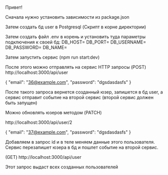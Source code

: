 Привет!

Сначала нужно установить зависимости из package.json

Затем создать бд user в Postgresql (Скрипт в корне директории)

Затем создать файл .env в корень и установить туда параметры подключения к своей бд:
DB_HOST=
DB_PORT=
DB_USERNAME=
DB_PASSWORD=
DB_NAME=

Затем запустить сервис (npm run start:dev)

После этого можно отправлять на сервис HTTP запросы
(POST)
http://localhost:3000/api/user

{ "email": "36@example.com",
"password": "dgsdasdasfs"
}

После такого запроса вернется созданный юзер, запишется в бд user, а сервис отправит событие на второй сервис (второй сервис должен быть запущен)

Можно обновлять юзеров методом (PATCH)

http://localhost:3000/api/user/2

{ "email": "37@example.com",
"password": "dgsdasdasfs"
}

Добавляем в запрос id и в теле меняем данные этого пользователя. Сервис перезапишет юзера в бд и пошлет событие на второй сервис.

(GET)
http://localhost:3000/api/user

Этот запрос выдаст всех созданных пользователей
